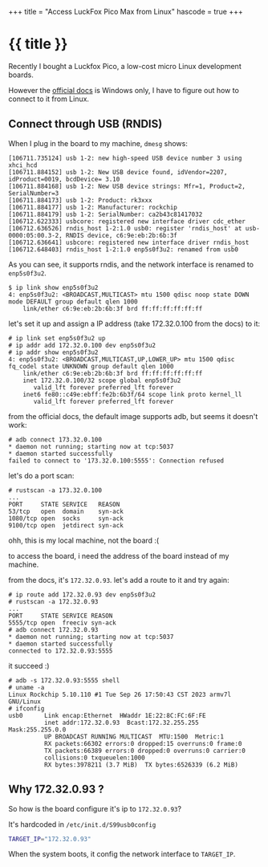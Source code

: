 +++
title = "Access LuckFox Pico Max from Linux"
hascode = true
+++

# {{ title }}

Recently I bought a Luckfox Pico, a low-cost micro Linux development boards.

However the [official docs](https://wiki.luckfox.com/Luckfox-Pico/Luckfox-Pico-quick-start/#network-adb-debugging) is Windows only, I have to figure out how to connect to it from Linux.

## Connect through USB (RNDIS)

When I plug in the board to my machine, `dmesg` shows:

```
[106711.735124] usb 1-2: new high-speed USB device number 3 using xhci_hcd
[106711.884152] usb 1-2: New USB device found, idVendor=2207, idProduct=0019, bcdDevice= 3.10
[106711.884168] usb 1-2: New USB device strings: Mfr=1, Product=2, SerialNumber=3
[106711.884173] usb 1-2: Product: rk3xxx
[106711.884177] usb 1-2: Manufacturer: rockchip
[106711.884179] usb 1-2: SerialNumber: ca2b43c81417032
[106712.622333] usbcore: registered new interface driver cdc_ether
[106712.636526] rndis_host 1-2:1.0 usb0: register 'rndis_host' at usb-0000:05:00.3-2, RNDIS device, c6:9e:eb:2b:6b:3f
[106712.636641] usbcore: registered new interface driver rndis_host
[106712.648403] rndis_host 1-2:1.0 enp5s0f3u2: renamed from usb0
```

As you can see, it supports rndis, and the network interface is renamed to `enp5s0f3u2`.

```shell
$ ip link show enp5s0f3u2
4: enp5s0f3u2: <BROADCAST,MULTICAST> mtu 1500 qdisc noop state DOWN mode DEFAULT group default qlen 1000
    link/ether c6:9e:eb:2b:6b:3f brd ff:ff:ff:ff:ff:ff
```

let's set it up and assign a IP address (take 172.32.0.100 from the docs) to it:

```shell
# ip link set enp5s0f3u2 up
# ip addr add 172.32.0.100 dev enp5s0f3u2
# ip addr show enp5s0f3u2
4: enp5s0f3u2: <BROADCAST,MULTICAST,UP,LOWER_UP> mtu 1500 qdisc fq_codel state UNKNOWN group default qlen 1000
    link/ether c6:9e:eb:2b:6b:3f brd ff:ff:ff:ff:ff:ff
    inet 172.32.0.100/32 scope global enp5s0f3u2
       valid_lft forever preferred_lft forever
    inet6 fe80::c49e:ebff:fe2b:6b3f/64 scope link proto kernel_ll
       valid_lft forever preferred_lft forever
```

from the official docs, the default image supports adb, but seems it doesn't work:

```shell
# adb connect 173.32.0.100
* daemon not running; starting now at tcp:5037
* daemon started successfully
failed to connect to '173.32.0.100:5555': Connection refused
```

let's do a port scan:

```shell
# rustscan -a 173.32.0.100
...
PORT     STATE SERVICE   REASON
53/tcp   open  domain    syn-ack
1080/tcp open  socks     syn-ack
9100/tcp open  jetdirect syn-ack
```

ohh, this is my local machine, not the board :(

to access the board, i need the address of the board instead of my machine.

from the docs, it's `172.32.0.93`. let's add a route to it and try again:

```shell
# ip route add 172.32.0.93 dev enp5s0f3u2
# rustscan -a 172.32.0.93
...
PORT     STATE SERVICE REASON
5555/tcp open  freeciv syn-ack
# adb connect 172.32.0.93
* daemon not running; starting now at tcp:5037
* daemon started successfully
connected to 172.32.0.93:5555
```

it succeed :)

```shell
# adb -s 172.32.0.93:5555 shell
# uname -a
Linux Rockchip 5.10.110 #1 Tue Sep 26 17:50:43 CST 2023 armv7l GNU/Linux
# ifconfig
usb0      Link encap:Ethernet  HWaddr 1E:22:8C:FC:6F:FE
          inet addr:172.32.0.93  Bcast:172.32.255.255  Mask:255.255.0.0
          UP BROADCAST RUNNING MULTICAST  MTU:1500  Metric:1
          RX packets:66302 errors:0 dropped:15 overruns:0 frame:0
          TX packets:66389 errors:0 dropped:0 overruns:0 carrier:0
          collisions:0 txqueuelen:1000
          RX bytes:3978211 (3.7 MiB)  TX bytes:6526339 (6.2 MiB)
```

## Why 172.32.0.93 ?

So how is the board configure it's ip to `172.32.0.93`?

It's hardcoded in `/etc/init.d/S99usb0config`

```bash
TARGET_IP="172.32.0.93"
```
When the system boots, it config the network interface to `TARGET_IP`.


